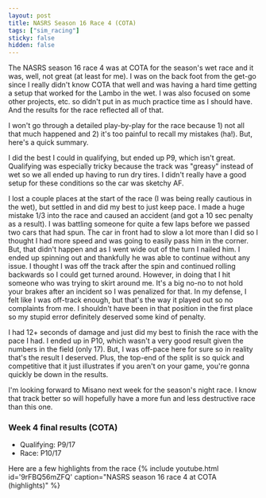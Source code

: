 ```yaml
---
layout: post
title: NASRS Season 16 Race 4 (COTA)
tags: ["sim_racing"]
sticky: false
hidden: false
---
```


The NASRS season 16 race 4 was at COTA for the season's wet race and it was, well, not great (at least for me).  I was on the back foot from the get-go since I really didn't know COTA that well and was having a hard time getting a setup that worked for the Lambo in the wet.  I was also focused on some other projects, etc. so didn't put in as much practice time as I should have.  And the results for the race reflected all of that.

I won't go through a detailed play-by-play for the race because 1) not all that much happened and 2) it's too painful to recall my mistakes (ha!).  But, here's a quick summary.

I did the best I could in qualifying, but ended up P9, which isn't great.  Qualifying was especially tricky because the track was "greasy" instead of wet so we all ended up having to run dry tires.  I didn't really have a good setup for these conditions so the car was sketchy AF.

I lost a couple places at the start of the race (I was being really cautious in the wet), but settled in and did my best to just keep pace.  I made a huge mistake 1/3 into the race and caused an accident (and got a 10 sec penalty as a result).  I was battling someone for quite a few laps before we passed two cars that had spun.  The car in front had to slow a lot more than I did so I thought I had more speed and was going to easily pass him in the corner.  But, that didn't happen and as I went wide out of the turn I nailed him.  I ended up spinning out and thankfully he was able to continue without any issue.  I thought I was off the track after the spin and continued rolling backwards so I could get turned around.  However, in doing that I hit someone who was trying to skirt around me.  It's a big no-no to not hold your brakes after an incident so I was penalized for that.  In my defense, I felt like I was off-track enough, but that's the way it played out so no complaints from me.  I shouldn't have been in that position in the first place so my stupid error definitely deserved some kind of penalty.

I had 12+ seconds of damage and just did my best to finish the race with the pace I had.  I ended up in P10, which wasn't a very good result given the numbers in the field (only 17).  But, I was off-pace here for sure so in reality that's the result I deserved.  Plus, the top-end of the split is so quick and competitive that it just illustrates if you aren't on your game, you're gonna quickly be down in the results.

I'm looking forward to Misano next week for the season's night race.  I know that track better so will hopefully have a more fun and less destructive race than this one.


### Week 4 final results (COTA)
- Qualifying: P9/17
- Race: P10/17

Here are a few highlights from the race
{% include youtube.html id='9rFBQ56mZFQ' caption="NASRS season 16 race 4 at COTA (highlights)" %}